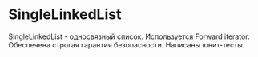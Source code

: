 # SingleLinkedList

SingleLinkedList - односвязный список. Используется Forward iterator. Обеспечена строгая гарантия безопасности. Написаны юнит-тесты.
